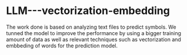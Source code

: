 # LLM---vectorization-embedding
The work done is based on analyzing text files to predict symbols. We tunned the model to improve the performance by using a bigger training amount of data as well as relevant techniques such as vectorization and embbeding of words for the prediction model.
